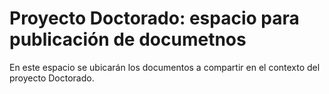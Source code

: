 # Proyecto Doctorado: espacio para publicación de documetnos
En este espacio se ubicarán los documentos a compartir en el contexto del proyecto Doctorado.
